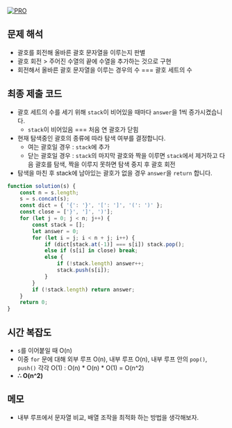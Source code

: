 [![PRO]][Link]

## 문제 해석

-   괄호를 회전해 올바른 괄호 문자열을 이루는지 판별
-   괄호 회전 > 주어진 수열의 끝에 수열을 추가하는 것으로 구현
-   회전해서 올바른 괄호 문자열을 이루는 경우의 수 === 괄호 세트의 수

## 최종 제출 코드

-   괄호 세트의 수를 세기 위해 `stack`이 비어있을 때마다 `answer`을 1씩 증가시켰습니다.
    -   `stack`이 비어있음 === 처음 연 괄호가 닫힘
-   현재 탐색중인 괄호의 종류에 따라 탐색 여부를 결정합니다.
    -   여는 괄호일 경우 : `stack`에 추가
    -   닫는 괄호일 경우 : `stack`의 마지막 괄호와 짝을 이루면 `stack`에서 제거하고 다음 괄호를 탐색, 짝을 이루지 못하면 탐색 중지 후 괄호 회전
-   탐색을 마친 후 stack에 남아있는 괄호가 없을 경우 `answer`을 `return` 합니다.

```js
function solution(s) {
    const n = s.length;
    s = s.concat(s);
    const dict = { '{': '}', '[': ']', '(': ')' };
    const close = ['}', ']', ')'];
    for (let j = 0; j < n; j++) {
        const stack = [];
        let answer = 0;
        for (let i = j; i < n + j; i++) {
            if (dict[stack.at(-1)] === s[i]) stack.pop();
            else if (s[i] in close) break;
            else {
                if (!stack.length) answer++;
                stack.push(s[i]);
            }
        }
        if (!stack.length) return answer;
    }
    return 0;
}
```

## 시간 복잡도

-   `s`를 이어붙일 때 O(n)
-   이중 `for` 문에 대해 외부 루프 O(n), 내부 루프 O(n), 내부 루프 안의 `pop()`, `push()` 각각 O(1) : O(n) \* O(n) \* O(1) = O(n^2)
-   **∴ O(n^2)**

## 메모

-   내부 루프에서 문자열 비교, 배열 조작을 최적화 하는 방법을 생각해보자.

<!---------------------------------------------------------------------------->

[PRO]: https://github.com/GoSSaChin/algorithm-js/assets/107768516/67c43b52-bc3f-4571-a249-5519021afbb0
[Link]: https://school.programmers.co.kr/learn/courses/30/lessons/76502
